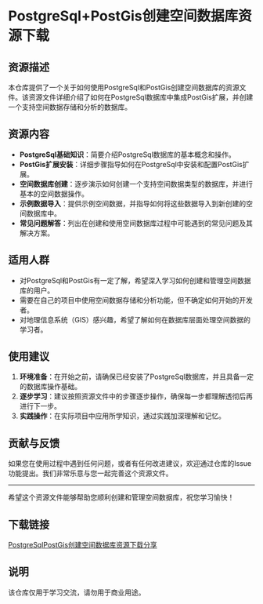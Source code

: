 # PostgreSql+PostGis创建空间数据库资源下载

## 资源描述

本仓库提供了一个关于如何使用PostgreSql和PostGis创建空间数据库的资源文件。该资源文件详细介绍了如何在PostgreSql数据库中集成PostGis扩展，并创建一个支持空间数据存储和分析的数据库。

## 资源内容

- **PostgreSql基础知识**：简要介绍PostgreSql数据库的基本概念和操作。
- **PostGis扩展安装**：详细步骤指导如何在PostgreSql中安装和配置PostGis扩展。
- **空间数据库创建**：逐步演示如何创建一个支持空间数据类型的数据库，并进行基本的空间数据操作。
- **示例数据导入**：提供示例空间数据，并指导如何将这些数据导入到新创建的空间数据库中。
- **常见问题解答**：列出在创建和使用空间数据库过程中可能遇到的常见问题及其解决方案。

## 适用人群

- 对PostgreSql和PostGis有一定了解，希望深入学习如何创建和管理空间数据库的用户。
- 需要在自己的项目中使用空间数据存储和分析功能，但不确定如何开始的开发者。
- 对地理信息系统（GIS）感兴趣，希望了解如何在数据库层面处理空间数据的学习者。

## 使用建议

1. **环境准备**：在开始之前，请确保已经安装了PostgreSql数据库，并且具备一定的数据库操作基础。
2. **逐步学习**：建议按照资源文件中的步骤逐步操作，确保每一步都理解透彻后再进行下一步。
3. **实践操作**：在实际项目中应用所学知识，通过实践加深理解和记忆。

## 贡献与反馈

如果您在使用过程中遇到任何问题，或者有任何改进建议，欢迎通过仓库的Issue功能提出。我们非常乐意与您一起完善这个资源文件。

---

希望这个资源文件能够帮助您顺利创建和管理空间数据库，祝您学习愉快！

## 下载链接
[PostgreSqlPostGis创建空间数据库资源下载分享](https://pan.quark.cn/s/b9e0fe34e201)

## 说明

该仓库仅用于学习交流，请勿用于商业用途。
